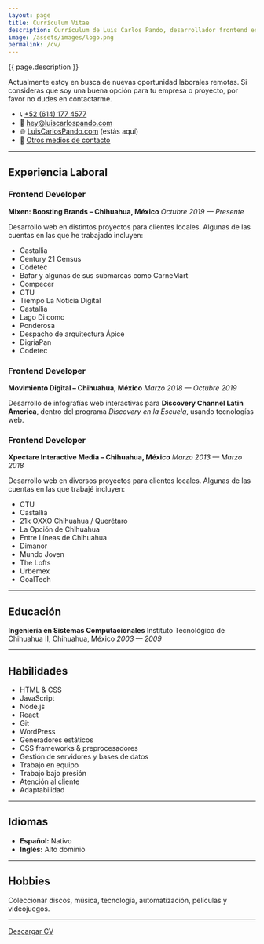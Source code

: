 ```yaml
---
layout: page
title: Currículum Vitae
description: Currículum de Luis Carlos Pando, desarrollador frontend en Chihuahua, México, con más de 15 años de experiencia en tecnologías web, trabajando con HTML, CSS, JavaScript, PHP, React y más.
image: /assets/images/logo.png
permalink: /cv/
---
```


<p class="text-center">{{ page.description }}</p>

Actualmente estoy en busca de nuevas oportunidad laborales remotas. Si consideras que soy una buena opción para tu empresa o proyecto, por favor no dudes en contactarme.

- 📞 [+52 (614) 177 4577](tel:+526141774577)
- 📧 [hey@luiscarlospando.com](mailto:hey@luiscarlospando.com)
- 🌐 [LuisCarlosPando.com](https://luiscarlospando.com) (estás aquí)
- 💬 [Otros medios de contacto](https://luiscarlospando.com/contacto)

---

## Experiencia Laboral

### Frontend Developer
**Mixen: Boosting Brands – Chihuahua, México**
_Octubre 2019 — Presente_

Desarrollo web en distintos proyectos para clientes locales. Algunas de las cuentas en las que he trabajado incluyen:

- Castallia
- Century 21 Census
- Codetec
- Bafar y algunas de sus submarcas como CarneMart
- Compecer
- CTU
- Tiempo La Noticia Digital
- Castallia
- Lago Di como
- Ponderosa
- Despacho de arquitectura Ápice
- DigriaPan
- Codetec

### Frontend Developer
**Movimiento Digital – Chihuahua, México**
_Marzo 2018 — Octubre 2019_

Desarrollo de infografías web interactivas para **Discovery Channel Latin America**, dentro del programa *Discovery en la Escuela*, usando tecnologías web.

### Frontend Developer
**Xpectare Interactive Media – Chihuahua, México**
_Marzo 2013 — Marzo 2018_

Desarrollo web en diversos proyectos para clientes locales. Algunas de las cuentas en las que trabajé incluyen:

- CTU
- Castallia
- 21k OXXO Chihuahua / Querétaro
- La Opción de Chihuahua
- Entre Líneas de Chihuahua
- Dimanor
- Mundo Joven
- The Lofts
- Urbemex
- GoalTech

---

## Educación
**Ingeniería en Sistemas Computacionales**
Instituto Tecnológico de Chihuahua II, Chihuahua, México
_2003 — 2009_

---

## Habilidades
- HTML & CSS
- JavaScript
- Node.js
- React
- Git
- WordPress
- Generadores estáticos
- CSS frameworks & preprocesadores
- Gestión de servidores y bases de datos
- Trabajo en equipo
- Trabajo bajo presión
- Atención al cliente
- Adaptabilidad

---

## Idiomas
- **Español:** Nativo
- **Inglés:** Alto dominio

---

## Hobbies
Coleccionar discos, música, tecnología, automatización, películas y videojuegos.

---

<div class="text-center">
<a class="btn btn-primary" href="https://luiscarlospando.com/assets/docs/resume-2025.pdf" download>
<i class="fa-solid fa-download"></i> Descargar CV
</a>
</div>
